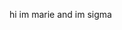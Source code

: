 hi im marie and im sigma

<!---
Flaccidpain/Flaccidpain is a ✨ special ✨ repository because its `README.md` (this file) appears on your GitHub profile.
You can click the Preview link to take a look at your changes.
--->
